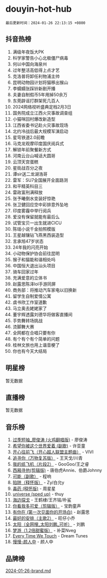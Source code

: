 # douyin-hot-hub

`最后更新时间：2024-01-26 22:13:15 +0800`

## 抖音热榜

1. 满级年夜饭大PK
1. 科学家警告小心北极僵尸病毒
1. 何以中国向海泉州
1. 过年整活高低得上点才艺
1. 克洛普将卸任利物浦主帅
1. 昆明动物园计划将猫移出猴山
1. 李蠕蠕张踩铃新剧开播
1. 夫妻自制假币5年用掉50余万
1. 东莞辟谣打群架死几百人
1. 2024网络视听盛典定档2月3日
1. 国务院成立江西火灾事故调查组
1. 小猫咪回村爆改新造型
1. 江西省委书记赴火灾事故现场
1. 北约冷战后最大规模军演启动
1. 星穹铁道2.0前瞻
1. 马克龙观摩印度国庆阅兵式
1. 解锁年前聚餐新方式
1. 河南云台山喊话大圆哥
1. 云顶天宫蛋糕
1. 星街战百分之夜
1. 谭sir送二龙湖浩哥
1. 雷军：SU7全国展开全面路测
1. 和平精英科目三
1. 雷政富刑满释放
1. 张予曦倒水变装好惊艳
1. 张卫健回应空中彩排意外坠地
1. 印度雾霾中举行阅兵
1. 爱没有保留就能有最后么
1. 试管宝贝一出生就进CICU
1. 陈瑶小说千金拍照模版
1. 王星越镶钻飞燕黑西装造型
1. 言承旭47岁状态
1. 24年我的闪亮开始
1. 小动物保护协会前往昆明
1. 猴子和猫能和谐相处吗
1. 中国恒大退出汕头项目
1. 骑车回家过年
1. 充满爱意的立体书
1. 赵露思陈泽lol手游同屏
1. 商务部：将推动汽车家电以旧换新
1. 留学生自制爱情公寓
1. 虞书欣工作室道歉
1. 马立奥去姥姥家了
1. 董宇辉透露刘德华将做客直播间
1. 手势舞转场挑战
1. 烫脚舞大赛
1. 全网都在合唱只要有你
1. 有个有个有个简单的问题
1. 桂林文旅也用上谐音梗了
1. 你也有今天大结局

## 明星榜

暂无数据

## 直播榜

暂无数据

## 音乐榜

1. [过季短袖_廖俊涛 (火鸡翻唱版)](https://sf3-cdn-tos.douyinstatic.com/obj/tos-cn-ve-2774/ogQVJl0tRBKxQgZji7YClFEBrVDeHpPTWfCZbQ) - 廖俊涛
1. [希望你被这个世界爱着 (副歌)](https://sf86-cdn-tos.douyinstatic.com/obj/tos-cn-ve-2774/oUHCmWQfZlE3QQBKBeD8rCFLpJzPgCpImhsxMt) - 许亚童
1. [开心往前飞（开心超人联盟主题曲）](https://sf86-cdn-tos.douyinstatic.com/obj/tos-cn-ve-2774/9d8fb7c82cf1421fb93a9fe925275e0a) - VIVI
1. [追寻你（万物复苏版）](https://sf3-cdn-tos.douyinstatic.com/obj/tos-cn-ve-2774/oYeAZJsbjIDit9APmBg8u6uDUQnHmoCf3gbo74) - 王天戈/川青
1. [我的纸飞机（片段2）](https://sf3-cdn-tos.douyinstatic.com/obj/tos-cn-ve-2774/oM2ZrKcg2CD5AeRB2gkeXOFB1IxAGJdZPazYHf) - GooGoo/王之睿
1. [西厢寻他(剪辑版)](https://sf3-cdn-tos.douyinstatic.com/obj/tos-cn-ve-2774/oUsAVfAQKlRNxEv5qxvIB8o5qmIWUcXbzJKJhw) - 唐伯虎Annie、伯爵Johnny
1. [可能（副歌）](https://sf3-cdn-tos.douyinstatic.com/obj/tos-cn-ve-2774/cde1731888894259b333569393c2fb51) - 程响
1. [陷阱（释怀版）](https://sf3-cdn-tos.douyinstatic.com/obj/tos-cn-ve-2774/oE8C21LeZrzKLDFfQYgMzx4GAIHageG5IzayY7) - Zy/白允y
1. [毒药 (释怀版)](https://sf6-cdn-tos.douyinstatic.com/obj/tos-cn-ve-2774/oYILMEAzspdZBIzy4frJNB8ZHPHWAhiwowd4Ad) - 周星星
1. [universe (sped up)](https://sf86-cdn-tos.douyinstatic.com/obj/tos-cn-ve-2774/oIQnurQLDCsdYeegkM4CKuVb23MZBXtX6QB8bv) - thuy
1. [海边探戈](https://sf3-cdn-tos.douyinstatic.com/obj/tos-cn-ve-2774/os9gE0VQCGqt6VQkZDyBBYvfSDY0QFe3vVmubn) - 王鹤棣/王齐铭/朴鲨
1. [你看我多可爱（剪辑版）](https://sf86-cdn-tos.douyinstatic.com/obj/tos-cn-ve-2774/018d241ee66a4a189b2fa9ea2fe3363d) - 宝韵童声
1. [有你在 (第一次见面你的开场白)](https://sf86-cdn-tos.douyinstatic.com/obj/tos-cn-ve-2774/oAthrQ3ClJBfI57uBoFEgNDYtNCZ0TSYQQfxQ0) - 赵露思
1. [最好的安排（主歌2）](https://sf86-cdn-tos.douyinstatic.com/obj/tos-cn-ve-2774/oMMZX1DuHpMwgoDztBmZswgQnbCeeANZxBHkFY) - 旺仔小乔
1. [太阳（全网搜_太阳刘鹏_可听）](https://sf3-cdn-tos.douyinstatic.com/obj/tos-cn-ve-2774/ogWbyIQnlBFImVbeDocRdCIYtBHlbJXgfZMvgz) - 刘鹏
1. [梦游（1.2倍甜蜜版）](https://sf3-cdn-tos.douyinstatic.com/obj/tos-cn-ve-2774/o4gyAUm8hwufoEABmwVIiQtHsFuGzAEEWtNMzo) - 补菜Nveg
1. [Every Time We Touch](https://sf86-cdn-tos.douyinstatic.com/obj/tos-cn-ve-2774/ogN6lUKQeBBfEVhIOMikG1CcJjugxk1tztZyhP) - Dream Tunes
1. [慢慢-颜人中](https://sf86-cdn-tos.douyinstatic.com/obj/tos-cn-ve-2774/ocjHNfBXdBxQNC8ZGAeoLMFTUgtBg8bkExunDC) - 颜人中

## 品牌榜

[2024-01-26-brand.md](2024-01-26-brand.md)

